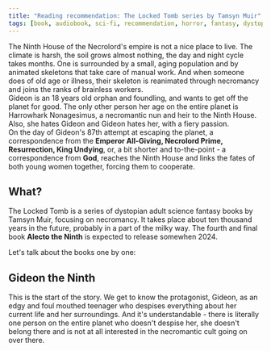 ```yaml
---
title: "Reading recommendation: The Locked Tomb series by Tamsyn Muir"
tags: [book, audiobook, sci-fi, recommendation, horror, fantasy, dystopian, gideon, harrow, ninth]
---
```

The Ninth House of the Necrolord's empire is not a nice place to live. The climate is harsh, the soil grows almost nothing, the day and night cycle takes months. One is surrounded by a small, aging population and by animated skeletons that take care of manual work. And when someone does of old age or illness, their skeleton is reanimated through necromancy and joins the ranks of brainless workers.   
Gideon is an 18 years old orphan and foundling, and wants to get off the planet for good. The only other person her age on the entire planet is Harrowhark Nonagesimus, a necromantic nun and heir to the Ninth House. Also, she hates Gideon and Gideon hates her, with a fiery passion.  
On the day of Gideon's 87th attempt at escaping the planet, a correspondence from the __Emperor All-Giving, Necrolord Prime, Resurrection, King Undying__, or, a bit shorter and to-the-point - a correspondence from __God__, reaches the Ninth House and links the fates of both young women together, forcing them to cooperate.

## What?
The Locked Tomb is a series of dystopian adult science fantasy books by Tamsyn Muir, focusing on necromancy. It takes place about ten thousand years in the future, probably in a part of the milky way. The fourth and final book __Alecto the Ninth__ is expected to release somewhen 2024.

Let's talk about the books one by one:

## Gideon the Ninth
This is the start of the story. We get to know the protagonist, Gideon, as an edgy and foul mouthed teenager who despises everything about her current life and her surroundings. And it's understandable - there is literally one person on the entire planet who doesn't despise her, she doesn't belong there and is not at all interested in the necromantic cult going on over there.